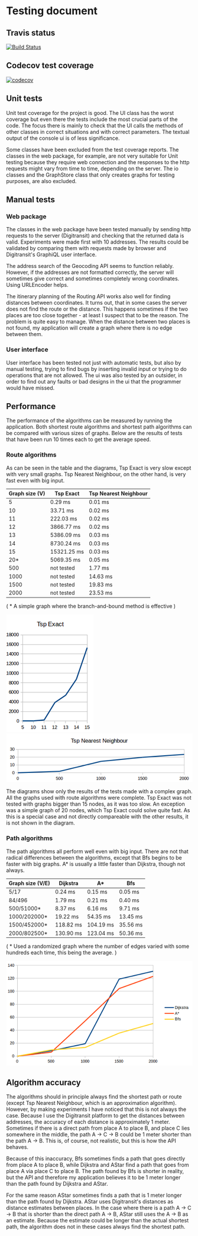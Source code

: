 # Testing document

## Travis status

[![Build Status](https://travis-ci.org/mshroom/WhereToStopForADrink.svg?branch=master)](https://travis-ci.org/mshroom/WhereToStopForADrink)

## Codecov test coverage

[![codecov](https://codecov.io/gh/mshroom/WhereToStopForADrink/branch/master/graph/badge.svg)](https://codecov.io/gh/mshroom/WhereToStopForADrink)

## Unit tests

Unit test coverage for the project is good. The UI class has the worst coverage but even there the tests include the most crucial parts of the code. The focus there is mainly to check that the UI calls the methods of other classes in correct situations and with correct parameters. The textual output of the console ui is of less significance.

Some classes have been excluded from the test coverage reports. The classes in the web package, for example, are not very suitable for Unit testing because they require web connection and the responses to the http requests might vary from time to time, depending on the server. The io classes and the GraphStore class that only creates graphs for testing purposes, are also excluded.

## Manual tests

### Web package

The classes in the web package have been tested manually by sending http requests to the server (Digitransit) and checking that the returned data is valid. Experiments were made first with 10 addresses. The results could be validated by comparing them with requests made by browser and Digitransit's GraphiQL user interface.

The address search of the Geocoding API seems to function reliably. However, if the addresses are not formatted correctly, the server will sometimes give correct and sometimes completely wrong coordinates. Using URLEncoder helps.

The itinerary planning of the Routing API works also well for finding distances between coordinates. It turns out, that in some cases the server does not find the route or the distance. This happens sometimes if the two places are too close together - at least I suspect that to be the reason. The problem is quite easy to manage. When the distance between two places is not found, my application will create a graph where there is no edge between them. 

### User interface

User interface has been tested not just with automatic tests, but also by manual testing, trying to find bugs by inserting invalid input or trying to do operations that are not allowed. The ui was also tested by an outsider, in order to find out any faults or bad designs in the ui that the programmer would have missed.

## Performance

The performance of the algorithms can be measured by running the application. Both shortest route algorithms and shortest path algorithms can be compared with various sizes of graphs. Below are the results of tests that have been run 10 times each to get the average speed.

### Route algorithms

As can be seen in the table and the diagrams, Tsp Exact is very slow except with very small graphs. Tsp Nearest Neighbour, on the other hand, is very fast even with big input.

| Graph size (V) | Tsp Exact | Tsp Nearest Neighbour |
|---|---|---|
| 5 | 0.29 ms | 0.01 ms |
| 10 | 33.71 ms | 0.02 ms |
| 11 | 222.03 ms | 0.02 ms |
| 12 | 3866.77 ms | 0.02 ms |
| 13 | 5386.09 ms | 0.03 ms |
| 14 | 8730.24 ms | 0.03 ms |
| 15 | 15321.25 ms | 0.03 ms |
| 20* | 5069.35 ms | 0.05 ms |
| 500 | not tested | 1.77 ms |
| 1000 | not tested | 14.63 ms |
| 1500 | not tested | 19.83 ms |
| 2000 | not tested | 23.53 ms |

( * A simple graph where the branch-and-bound method is effective )

![Tsp Exact diagram](https://github.com/mshroom/WhereToStopForADrink/blob/master/documentation/diagrams/TspExact.png)
![Tsp Nearest Neighbour diagram](https://github.com/mshroom/WhereToStopForADrink/blob/master/documentation/diagrams/TspNearestNeighbour.png)

The diagrams show only the results of the tests made with a complex graph. All the graphs used with route algorithms were complete. Tsp Exact was not tested with graphs bigger than 15 nodes, as it was too slow. An exception was a simple graph of 20 nodes, which Tsp Exact could solve quite fast. As this is a special case and not directly compareable with the other results, it is not shown in the diagram. 

### Path algorithms

The path algorithms all perform well even with big input. There are not that radical differences between the algorithms, except that Bfs begins to be faster with big graphs. A* is usually a little faster than Dijkstra, though not always.

| Graph size (V/E) | Dijkstra | A* | Bfs |
|---|---|---|---|
| 5/17 | 0.24 ms | 0.15 ms | 0.05 ms |
| 84/496 | 1.79 ms | 0.21 ms | 0.40 ms |
| 500/51000* | 8.37 ms | 6.16 ms | 9.71 ms |
| 1000/202000* | 19.22 ms | 54.35 ms | 13.45 ms |
| 1500/452000* | 118.82 ms | 104.19 ms | 35.56 ms |
| 2000/802500* | 130.90 ms | 123.04 ms | 50.36 ms |

( * Used a randomized graph where the number of edges varied with some hundreds each time, this being the average. )

![Path algorithms performance diagram](https://github.com/mshroom/WhereToStopForADrink/blob/master/documentation/diagrams/PathAlgorithms.png)

## Algorithm accuracy

The algorithms should in principle always find the shortest path or route (except Tsp Nearest Neighbour, which is an approximation algorithm). However, by making experiments I have noticed that this is not always the case. Because I use the Digitransit platform to get the distances between addresses, the accuracy of each distance is approximately 1 meter. Sometimes if there is a direct path from place A to place B, and place C lies somewhere in the middle, the path A -> C -> B could be 1 meter shorter than the path A -> B. This is, of course, not realistic, but this is how the API behaves.

Because of this inaccuracy, Bfs sometimes finds a path that goes directly from place A to place B, while Dijkstra and AStar find a path that goes from place A via place C to place B. The path found by Bfs is shorter in reality, but the API and therefore my application believes it to be 1 meter longer than the path found by Dijkstra and AStar.

For the same reason AStar sometimes finds a path that is 1 meter longer than the path found by Dijkstra. AStar uses Digitransit's distances as distance estimates between places. In the case where there is a path A -> C -> B that is shorter than the direct path A -> B, AStar still uses the A -> B as an estimate. Because the estimate could be longer than the actual shortest path, the algorithm does not in these cases always find the shortest path.
